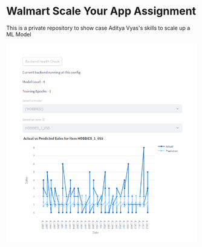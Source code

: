 # Walmart Scale Your App Assignment
This is a private repository to show case Aditya Vyas's skills to scale up a ML Model

![Demo](image.png)
